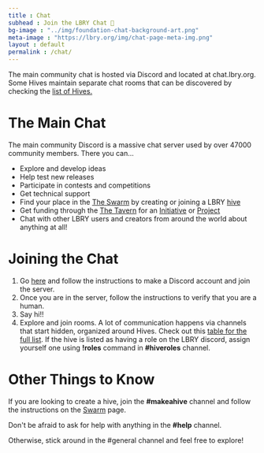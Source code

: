 ```yaml
---
title : Chat
subhead : Join the LBRY Chat 💬
bg-image : "../img/foundation-chat-background-art.png"
meta-image : "https://lbry.org/img/chat-page-meta-img.png"
layout : default
permalink : /chat/
---
```


The main community chat is hosted via Discord and located at chat.lbry.org.
Some Hives maintain separate chat rooms that can be discovered by checking the [list of Hives.](../swarm/#hives)

# The Main Chat
The main community Discord is a massive chat server used by over 47000 community members.
There you can...

- Explore and develop ideas
- Help test new releases
- Participate in contests and competitions
- Get technical support
- Find your place in the [The Swarm](../swarm) by creating or joining a LBRY [hive](../swarm/#hives)
- Get funding through the [The Tavern](../tavern/) for an [Initiative](../tavern/#initiatives) or [Project](../tavern/#project_grants)
- Chat with other LBRY users and creators from around the world about anything at all!

# Joining the Chat

1. Go [here](https://discord.gg/YfnFhmV) and follow the instructions to make a Discord account and join the server.
2. Once you are in the server, follow the instructions to verify that you are a human.
3. Say hi!!
4. Explore and join rooms.
A lot of communication happens via channels that start hidden, organized around Hives. Check out this [table for the full list](../swarm/#hives).
If the hive is listed as having a role on the LBRY discord, assign yourself one using **!roles** command in **#hiveroles** channel.

# Other Things to Know

If you are looking to create a hive, join the **#makeahive** channel and follow the instructions on the [Swarm](../swarm/) page.

Don't be afraid to ask for help with anything in the **#help** channel.

Otherwise, stick around in the #general channel and feel free to explore!
